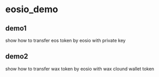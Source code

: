 # eosio_demo

## demo1

show how to transfer eos token by eosio with private key 

## demo2

show how to transfer wax token by eosio with wax clound wallet token
